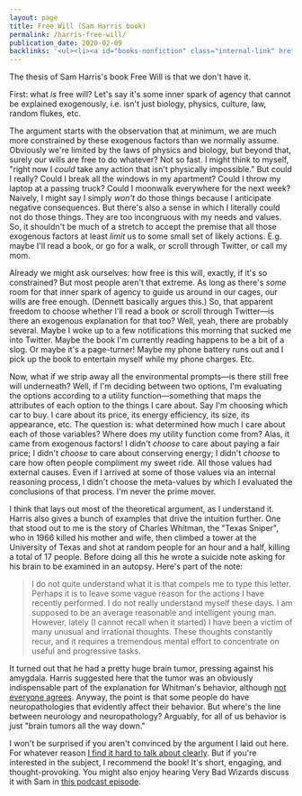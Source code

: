 ```yaml
---
layout: page
title: Free Will (Sam Harris book)
permalink: /harris-free-will/
publication_date: 2020-02-09
backlinks: '<ul><li><a id="books-nonfiction" class="internal-link" href="/books-nonfiction/">Nonfiction</a></li><li><a id="books-philosophy" class="internal-link" href="/books-philosophy/">Philosophy</a></li><li><a id="books-published-in-2012" class="internal-link" href="/books-published-in-2012/">Published in 2012</a></li><li><a id="books-read-in-2016" class="internal-link" href="/books-read-in-2016/">Read in 2016</a></li><li><a id="commentaries" class="internal-link" href="/commentaries/">Commentaries</a></li><li><a id="nonfiction" class="internal-link" href="/nonfiction/">Nonfiction</a></li><li><a id="philosophy" class="internal-link" href="/philosophy/">Philosophy</a></li><li><a id="published-in-2012" class="internal-link" href="/published-in-2012/">Published in 2012</a></li><li><a id="read-in-2016" class="internal-link" href="/read-in-2016/">Read in 2016</a></li></ul>'
---
```


The thesis of Sam Harris's book Free Will is that we don't have it.

First: what *is* free will? Let's say it's some inner spark of agency that cannot be explained exogenously, i.e. isn't just biology, physics, culture, law, random flukes, etc.

The argument starts with the observation that at minimum, we are much more constrained by these exogenous factors than we normally assume. Obviously we're limited by the laws of physics and biology, but beyond that, surely our wills are free to do whatever? Not so fast. I might think to myself, "right now I _could_ take any action that isn't physically impossible." But could I really? Could I break all the windows in my apartment? Could I throw my laptop at a passing truck? Could I moonwalk everywhere for the next week? Naively, I might say I simply _won't_ do those things because I anticipate negative consequences. But there's also a sense in which I literally could not do those things. They are too incongruous with my needs and values. So, it shouldn't be much of a stretch to accept the premise that all those exogenous factors at least *limit* us to some small set of likely actions. E.g. maybe I'll read a book, or go for a walk, or scroll through Twitter, or call my mom.

Already we might ask ourselves: how free is this will, exactly, if it's so constrained? But most people aren't that extreme. As long as there's *some* room for that inner spark of agency to guide us around in our cages, our wills are free enough. (Dennett basically argues this.) So, that apparent freedom to choose whether I'll read a book or scroll through Twitter—is there an exogenous explanation for that too? Well, yeah, there are probably several. Maybe I woke up to a few notifications this morning that sucked me into Twitter. Maybe the book I'm currently reading happens to be a bit of a slog. Or maybe it's a page-turner! Maybe my phone battery runs out and I pick up the book to entertain myself while my phone charges. Etc.

Now, what if we strip away all the environmental prompts—is there still free will underneath? Well, if I'm deciding between two options, I'm evaluating the options according to a utility function—something that maps the attributes of each option to the things I care about. Say I'm choosing which car to buy. I care about its price, its energy efficiency, its size, its appearance, etc. The question is: what determined how much I care about each of those variables? Where does my utility function come from? Alas, it came from exogenous factors! I didn't *choose* to care about paying a fair price; I didn't *choose* to care about conserving energy; I didn't *choose* to care how often people compliment my sweet ride. All those values had external causes. Even if I arrived at some of those values via an internal reasoning process, I didn't choose the meta-values by which I evaluated the conclusions of that process. I'm never the prime mover.

I think that lays out most of the theoretical argument, as I understand it. Harris also gives a bunch of examples that drive the intuition further. One that stood out to me is the story of Charles Whitman, the "Texas Sniper", who in 1966 killed his mother and wife, then climbed a tower at the University of Texas and shot at random people for an hour and a half, killing a total of 17 people. Before doing all this he wrote a suicide note asking for his brain to be examined in an autopsy. Here's part of the note:

> I do not quite understand what it is that compels me to type this letter. Perhaps it is to leave some vague reason for the actions I have recently performed. I do not really understand myself these days. I am supposed to be an average reasonable and intelligent young man. However, lately (I cannot recall when it started) I have been a victim of many unusual and irrational thoughts. These thoughts constantly recur, and it requires a tremendous mental effort to concentrate on useful and progressive tasks.

It turned out that he had a pretty huge brain tumor, pressing against his amygdala. Harris suggested here that the tumor was an obviously indispensable part of the explanation for Whitman's behavior, although [not everyone agrees](https://en.wikipedia.org/wiki/Charles_Whitman#Autopsy). Anyway, the point is that some people do have neuropathologies that evidently affect their behavior. But where's the line between neurology and neuropathology? Arguably, for all of us behavior is just "brain tumors all the way down."

I won't be surprised if you aren't convinced by the argument I laid out here. For whatever reason [I find it hard to talk about clearly](https://twitter.com/davidklaing/status/1226609161892319232). But if you're interested in the subject, I recommend the book! It's short, engaging, and thought-provoking. You might also enjoy hearing Very Bad Wizards discuss it with Sam in [this podcast episode](https://verybadwizards.fireside.fm/59).